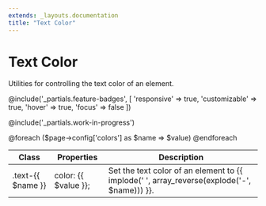 ```yaml
---
extends: _layouts.documentation
title: "Text Color"
---
```


# Text Color

<div class="text-xl text-slate-light mb-4">
    Utilities for controlling the text color of an element.
</div>

@include('_partials.feature-badges', [
    'responsive' => true,
    'customizable' => true,
    'hover' => true,
    'focus' => false
])

@include('_partials.work-in-progress')

<div class="border-t border-grey-lighter">
    <table class="w-full text-left" style="border-collapse: collapse;">
        <thead>
          <tr>
              <th class="text-sm font-semibold text-grey-darker p-2 bg-grey-lightest">Class</th>
              <th class="text-sm font-semibold text-grey-darker p-2 bg-grey-lightest">Properties</th>
              <th class="text-sm font-semibold text-grey-darker p-2 bg-grey-lightest">Description</th>
          </tr>
        </thead>
        <tbody class="align-baseline">
            @foreach ($page->config['colors'] as $name => $value)
                <tr>
                    <td class="p-2 border-t {{ $loop->first ? 'border-smoke' : 'border-smoke-light' }} font-mono text-xs text-purple-dark whitespace-no-wrap">.text-{{ $name }}</td>
                    <td class="p-2 border-t {{ $loop->first ? 'border-smoke' : 'border-smoke-light' }} font-mono text-xs text-blue-dark whitespace-no-wrap">color: {{ $value }};</td>
                    <td class="p-2 border-t {{ $loop->first ? 'border-smoke' : 'border-smoke-light' }} text-sm text-grey-darker">Set the text color of an element to {{ implode(' ', array_reverse(explode('-', $name))) }}.</td>
                </tr>
            @endforeach
        </tbody>
    </table>
</div>
